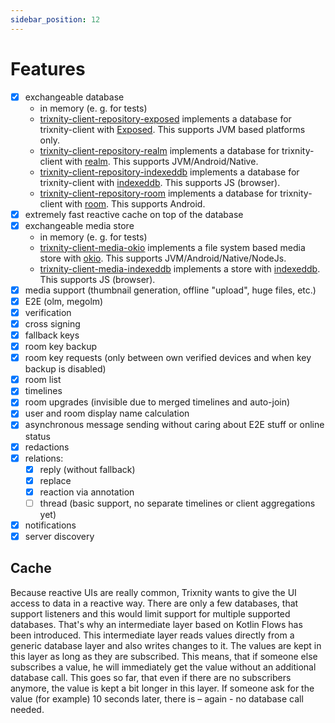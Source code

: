 ```yaml
---
sidebar_position: 12
---
```


# Features

- [x] exchangeable database
  - in memory (e. g. for tests)
  - [trixnity-client-repository-exposed](https://gitlab.com/trixnity/trixnity/-/tree/main/trixnity-client/trixnity-client-repository-exposed)
    implements a database for trixnity-client with [Exposed](https://github.com/JetBrains/Exposed).
    This supports JVM based platforms only.
  - [trixnity-client-repository-realm](https://gitlab.com/trixnity/trixnity/-/tree/main/trixnity-client/trixnity-client-repository-realm)
    implements a database for trixnity-client with [realm](https://github.com/realm/realm-kotlin).
    This supports JVM/Android/Native.
  - [trixnity-client-repository-indexeddb](https://gitlab.com/trixnity/trixnity/-/tree/main/trixnity-client/trixnity-client-repository-indexeddb)
    implements a database for trixnity-client with [indexeddb](https://github.com/JuulLabs/indexeddb).
    This supports JS (browser).
  - [trixnity-client-repository-room](https://gitlab.com/trixnity/trixnity/-/tree/main/trixnity-client/trixnity-client-repository-room)
    implements a database for trixnity-client
    with [room](https://developer.android.com/jetpack/androidx/releases/room).
    This supports Android.
- [x] extremely fast reactive cache on top of the database
- [x] exchangeable media store
  - in memory (e. g. for tests)
  - [trixnity-client-media-okio](https://gitlab.com/trixnity/trixnity/-/tree/main/trixnity-client/trixnity-client-media-okio)
    implements a file system based media store with [okio](https://github.com/square/okio).
    This supports JVM/Android/Native/NodeJs.
  - [trixnity-client-media-indexeddb](https://gitlab.com/trixnity/trixnity/-/tree/main/trixnity-client/trixnity-client-media-indexeddb)
    implements a store with [indexeddb](https://github.com/JuulLabs/indexeddb).
    This supports JS (browser).
- [x] media support (thumbnail generation, offline "upload", huge files, etc.)
- [x] E2E (olm, megolm)
- [x] verification
- [x] cross signing
- [x] fallback keys
- [x] room key backup
- [x] room key requests (only between own verified devices and when key backup is disabled)
- [x] room list
- [x] timelines
- [x] room upgrades (invisible due to merged timelines and auto-join)
- [x] user and room display name calculation
- [x] asynchronous message sending without caring about E2E stuff or online status
- [x] redactions
- [x] relations:
  - [x] reply (without fallback)
  - [x] replace
  - [x] reaction via annotation
  - [ ] thread (basic support, no separate timelines or client aggregations yet)
- [x] notifications
- [x] server discovery

## Cache

Because reactive UIs are really common, Trixnity wants to give the UI access to data in a reactive way.
There are only a few databases, that support listeners and this would limit support for multiple supported
databases. That's why an intermediate layer based on Kotlin Flows has been introduced. This intermediate layer reads
values directly from
a generic database layer and also writes changes to it. The values are kept in this layer as long as they are
subscribed. This means, that if someone else subscribes a value, he will immediately get the value without an additional
database call. This goes so far, that even if there are no subscribers anymore, the value is kept a bit longer in
this layer. If someone ask for the value (for example) 10 seconds later, there is – again - no database call needed.